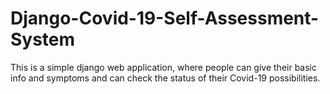 # Django-Covid-19-Self-Assessment-System
This is a simple django web application, where people can give their basic info and symptoms and can check the status of their Covid-19 possibilities.
